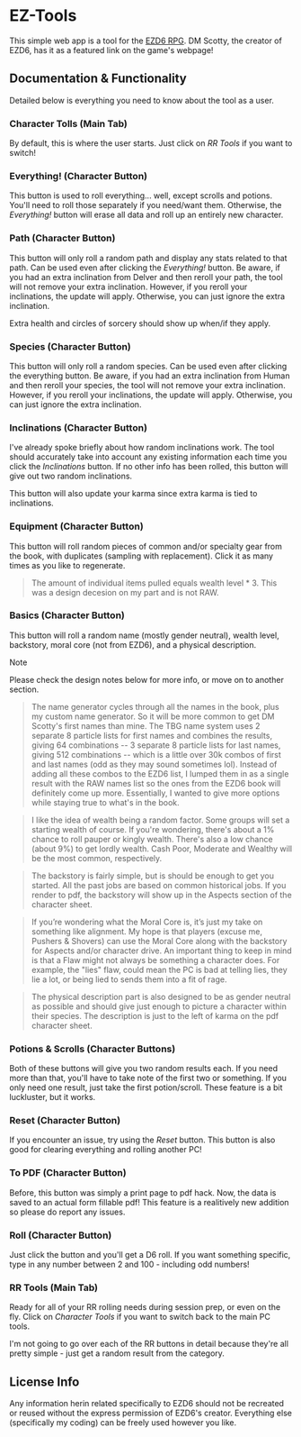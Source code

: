 # EZ-Tools

This simple web app is a tool for the [EZD6 RPG](https://www.ezd6.com/). DM Scotty, the creator of EZD6, has it as a featured link on the game's webpage! 

## Documentation & Functionality
Detailed below is everything you need to know about the tool as a user. 

### Character Tolls (Main Tab)
By default, this is where the user starts. Just click on *RR Tools* if you want to switch!

### Everything! (Character Button)
This button is used to roll everything... well, except scrolls and potions. You'll need to roll those separately if you need/want them.  Otherwise, the *Everything!* button will erase all data and roll up an entirely new character.

### Path (Character Button)
This button will only roll a random path and display any stats related to that path. Can be used even after clicking the *Everything!* button. Be aware, if you had an extra inclination from Delver and then reroll your path, the tool will not remove your extra inclination. However, if you reroll your inclinations, the update will apply. Otherwise, you can just ignore the extra inclination.

Extra health and circles of sorcery should show up when/if they apply.

### Species (Character Button)
This button will only roll a random species. Can be used even after clicking the everything button. Be aware, if you had an extra inclination from Human and then reroll your species, the tool will not remove your extra inclination. However, if you reroll your inclinations, the update will apply. Otherwise, you can just ignore the extra inclination.

### Inclinations (Character Button)
I've already spoke briefly about how random inclinations work. The tool should accurately take into account any existing information each time you click the *Inclinations* button. If no other info has been rolled, this button will give out two random inclinations.

This button will also update your karma since extra karma is tied to inclinations.

### Equipment (Character Button)
This button will roll random pieces of common and/or specialty gear from the book, with duplicates (sampling with replacement). Click it as many times as you like to regenerate.

> The amount of individual items pulled equals wealth level * 3. This was a design decesion on my part and is not RAW.

### Basics (Character Button)
This button will roll a random name (mostly gender neutral), wealth level, backstory, moral core (not from EZD6), and a physical description.

> [!NOTE]
> Please check the design notes below for more info, or move on to another section.

> The name generator cycles through all the names in the book, plus my custom name generator. So it will be more common to get DM Scotty's first names than mine. The TBG name system uses 2 separate 8 particle lists for first names and combines the results, giving 64 combinations  --  3 separate 8 particle lists for last names, giving 512 combinations  --  which is a little over 30k combos of first and last names (odd as they may sound sometimes lol). Instead of adding all these combos to the EZD6 list, I lumped them in as a single result with the RAW names list so the ones from the EZD6 book will definitely come up more. Essentially, I wanted to give more options while staying true to what's in the book.

> I like the idea of wealth being a random factor. Some groups will set a starting wealth of course. If you're wondering, there's about a 1% chance to roll pauper or kingly wealth. There's also a low chance (about 9%) to get lordly wealth. Cash Poor, Moderate and Wealthy will be the most common, respectively.

> The backstory is fairly simple, but is should be enough to get you started. All the past jobs are based on common historical jobs. If you render to pdf, the backstory will show up in the Aspects section of the character sheet.

> If you’re wondering what the Moral Core is, it’s just my take on something like alignment. My hope is that players (excuse me, Pushers & Shovers) can use the Moral Core along with the backstory for Aspects and/or character drive. An important thing to keep in mind is that a Flaw might not always be something a character does. For example, the "lies" flaw, could mean the PC is bad at telling lies, they lie a lot, or being lied to sends them into a fit of rage. 

> The physical description part is also designed to be as gender neutral as possible and should give just enough to picture a character within their species. The description is just to the left of karma on the pdf character sheet.

### Potions & Scrolls (Character Buttons)
Both of these buttons will give you two random results each. If you need more than that, you'll have to take note of the first two or something. If you only need one result, just take the first potion/scroll. These feature is a bit luckluster, but it works.

### Reset (Character Button)
If you encounter an issue, try using the *Reset* button. This button is also good for clearing everything and rolling another PC!

### To PDF (Character Button)
Before, this button was simply a print page to pdf hack. Now, the data is saved to an actual form fillable pdf! This feature is a realitively new addition so please do report any issues.

### Roll (Character Button)
Just click the button and you'll get a D6 roll. If you want something specific, type in any number between 2 and 100 - including odd numbers!

### RR Tools (Main Tab)
Ready for all of your RR rolling needs during session prep, or even on the fly. Click on *Character Tools* if you want to switch back to the main PC tools.

I'm not going to go over each of the RR buttons in detail because they're all pretty simple - just get a random result from the category.

## License Info
Any information herin related specifically to EZD6 should not be recreated or reused without the express permission of EZD6's creator. Everything else (specifically my coding) can be freely used however you like.
